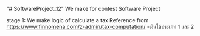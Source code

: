 "# SoftwareProject_12" 
We make for contest Software Project

stage 1:
We make logic of calculate a tax
Reference from https://www.finnomena.com/z-admin/tax-computation/
-เงินได้ประเภท 1 และ 2
